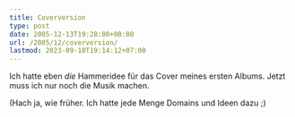 ```yaml
---
title: Coverversion
type: post
date: 2005-12-13T19:28:00+00:00
url: /2005/12/coverversion/
lastmod: 2023-09-10T19:14:12+07:00
---
```

Ich hatte eben _die_ Hammeridee für das Cover meines ersten Albums. Jetzt muss ich nur noch die Musik machen.

(Hach ja, wie früher. Ich hatte jede Menge Domains und Ideen dazu ;)
